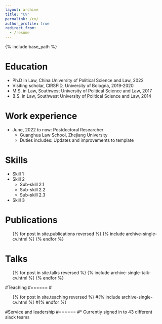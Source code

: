 ```yaml
---
layout: archive
title: "CV"
permalink: /cv/
author_profile: true
redirect_from:
  - /resume
---
```


{% include base_path %}

Education
======
* Ph.D in Law, China University of Political Science and Law, 2022
* Visiting scholar, CIRSFID, University of Bologna, 2019-2020
* M.S. in Law, Southwest University of Political Science and Law, 2017
* B.S. in Law, Southwest University of Political Science and Law, 2014

Work experience
======
* June, 2022 to now: Postdoctoral Researcher
  * Guanghua Law School, Zhejiang University
  * Duties includes: Updates and improvements to template
 
  
Skills
======
* Skill 1
* Skill 2
  * Sub-skill 2.1
  * Sub-skill 2.2
  * Sub-skill 2.3
* Skill 3

Publications
======
  <ul>{% for post in site.publications reversed %}
    {% include archive-single-cv.html %}
  {% endfor %}</ul>
  
Talks
======
  <ul>{% for post in site.talks reversed %}
    {% include archive-single-talk-cv.html  %}
  {% endfor %}</ul>
  
#Teaching
#======
  #<ul>{% for post in site.teaching reversed %}
    #{% include archive-single-cv.html %}
  #{% endfor %}</ul>
  
#Service and leadership
#======
#* Currently signed in to 43 different slack teams
